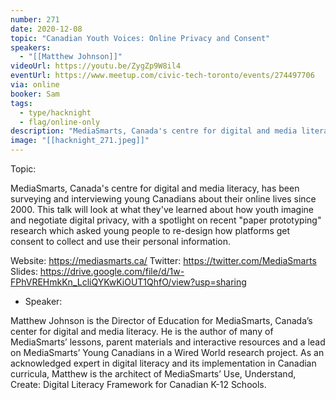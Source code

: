 ```yaml
---
number: 271
date: 2020-12-08
topic: "Canadian Youth Voices: Online Privacy and Consent"
speakers:
  - "[[Matthew Johnson]]"
videoUrl: https://youtu.be/ZygZp9W8il4
eventUrl: https://www.meetup.com/civic-tech-toronto/events/274497706
via: online
booker: Sam
tags:
  - type/hacknight
  - flag/online-only
description: "MediaSmarts, Canada's centre for digital and media literacy, has been surveying and interviewing young Canadians about their online lives since 2000. This talk will look at what they've learned about how youth imagine and negotiate digital privacy, with a spotlight on recent ‘paper prototyping’ research which asked young people to re-design how platforms get consent to collect and use their personal information. Slides: https://drive.google.com/file/d/1w-FPhVREHmkKn_LcliQYKwKiOUT1QhfO/view?usp=sharing"
image: "[[hacknight_271.jpeg]]"
---
```


Topic:

MediaSmarts, Canada's centre for digital and media literacy, has been surveying and interviewing young Canadians about their online lives since 2000. This talk will look at what they've learned about how youth imagine and negotiate digital privacy, with a spotlight on recent "paper prototyping" research which asked young people to re-design how platforms get consent to collect and use their personal information.

Website: https://mediasmarts.ca/
Twitter: https://twitter.com/MediaSmarts
Slides: https://drive.google.com/file/d/1w-FPhVREHmkKn_LcliQYKwKiOUT1QhfO/view?usp=sharing

+ Speaker:

Matthew Johnson is the Director of Education for MediaSmarts, Canada’s center for digital and media literacy. He is the author of many of MediaSmarts’ lessons, parent materials and interactive resources and a lead on MediaSmarts’ Young Canadians in a Wired World research project. As an acknowledged expert in digital literacy and its implementation in Canadian curricula, Matthew is the architect of MediaSmarts’ Use, Understand, Create: Digital Literacy Framework for Canadian K-12 Schools.
